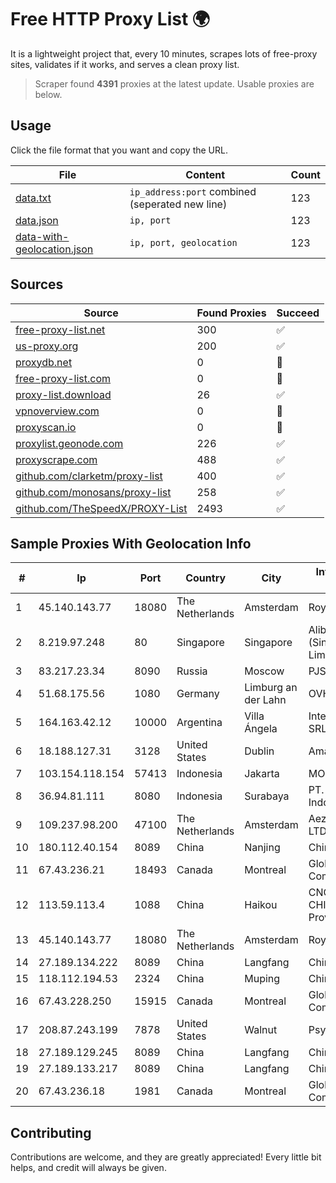
# Free HTTP Proxy List 🌍

It is a lightweight project that, every 10 minutes, scrapes lots of free-proxy sites, validates if it works, and serves a clean proxy list.


> Scraper found **4391** proxies at the latest update. Usable proxies are below.

## Usage

Click the file format that you want and copy the URL.


|File|Content|Count|
|----|-------|-----|
|[data.txt](https://raw.githubusercontent.com/themiralay/Proxy-List-World/master/data.txt)|`ip_address:port` combined (seperated new line)|123|
|[data.json](https://raw.githubusercontent.com/themiralay/Proxy-List-World/master/data.json)|`ip, port`|123|
|[data-with-geolocation.json](https://raw.githubusercontent.com/themiralay/Proxy-List-World/master/data-with-geolocation.json)|`ip, port, geolocation`|123|

## Sources

|Source|Found Proxies|Succeed|
|------|-------------|-------|
|[free-proxy-list.net](https://free-proxy-list.net)|300|✅|
|[us-proxy.org](https://www.us-proxy.org)|200|✅|
|[proxydb.net](http://proxydb.net)|0|🚫|
|[free-proxy-list.com](https://free-proxy-list.com/?page=&port=&type%5B%5D=http&type%5B%5D=https&up_time=0&search=Search)|0|🚫|
|[proxy-list.download](https://www.proxy-list.download/HTTP)|26|✅|
|[vpnoverview.com](https://vpnoverview.com/privacy/anonymous-browsing/free-proxy-servers)|0|🚫|
|[proxyscan.io](https://www.proxyscan.io)|0|🚫|
|[proxylist.geonode.com](https://proxylist.geonode.com/api/proxy-list?limit=300&page=1&sort_by=lastChecked&sort_type=desc&protocols=http,https)|226|✅|
|[proxyscrape.com](https://api.proxyscrape.com/v2/?request=displayproxies&protocol=http&timeout=10000&country=all&ssl=all&anonymity=all)|488|✅|
|[github.com/clarketm/proxy-list](https://raw.githubusercontent.com/clarketm/proxy-list/master/proxy-list-raw.txt)|400|✅|
|[github.com/monosans/proxy-list](https://raw.githubusercontent.com/monosans/proxy-list/main/proxies/http.txt)|258|✅|
|[github.com/TheSpeedX/PROXY-List](https://raw.githubusercontent.com/TheSpeedX/PROXY-List/master/http.txt)|2493|✅|


## Sample Proxies With Geolocation Info

|#|Ip|Port|Country|City|Internet Service Provider|
|-|--|----|-------|----|-------------------------|
|1|45.140.143.77|18080|The Netherlands|Amsterdam|RoyaleHosting BV|
|2|8.219.97.248|80|Singapore|Singapore|Alibaba Cloud (Singapore) Private Limited|
|3|83.217.23.34|8090|Russia|Moscow|PJSC Rostelecom|
|4|51.68.175.56|1080|Germany|Limburg an der Lahn|OVH SAS|
|5|164.163.42.12|10000|Argentina|Villa Ángela|Interret Villa Angela SRL|
|6|18.188.127.31|3128|United States|Dublin|Amazon.com, Inc.|
|7|103.154.118.154|57413|Indonesia|Jakarta|MORATELINDONAP|
|8|36.94.81.111|8080|Indonesia|Surabaya|PT. Telekomunikasi Indonesia|
|9|109.237.98.200|47100|The Netherlands|Amsterdam|Aeza International LTD|
|10|180.112.40.154|8089|China|Nanjing|Chinanet|
|11|67.43.236.21|18493|Canada|Montreal|GloboTech Communications|
|12|113.59.113.4|1088|China|Haikou|CNC Group CHINA169 Hainan Province Network|
|13|45.140.143.77|18080|The Netherlands|Amsterdam|RoyaleHosting BV|
|14|27.189.134.222|8089|China|Langfang|Chinanet|
|15|118.112.194.53|2324|China|Muping|Chinanet|
|16|67.43.228.250|15915|Canada|Montreal|GloboTech Communications|
|17|208.87.243.199|7878|United States|Walnut|Psychz Networks|
|18|27.189.129.245|8089|China|Langfang|Chinanet|
|19|27.189.133.217|8089|China|Langfang|Chinanet|
|20|67.43.236.18|1981|Canada|Montreal|GloboTech Communications|



## Contributing

Contributions are welcome, and they are greatly appreciated! Every
little bit helps, and credit will always be given.

